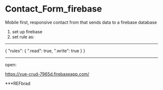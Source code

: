 # Contact_Form_firebase

Mobile first, responsive contact from that sends data to a firebase database
1. set up firebase
2.  set rule as:
_____________________________________________________
{
  "rules": {
    ".read": true,
    ".write": true
  }
}
___________________________________________________________

open:

https://vue-crud-7965d.firebaseapp.com/

***REFbrad
